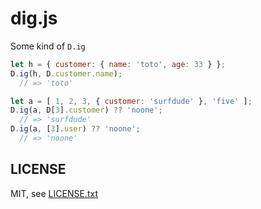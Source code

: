 
# dig.js

Some kind of `D.ig`

```javascript
let h = { customer: { name: 'toto', age: 33 } };
D.ig(h, D.customer.name);
  // => 'toto'

let a = [ 1, 2, 3, { customer: 'surfdude' }, 'five' ];
D.ig(a, D[3].customer) ?? 'noone';
  // => 'surfdude'
D.ig(a, [3].user) ?? 'noone';
  // => 'noone'
```

## LICENSE

MIT, see [LICENSE.txt](LICENSE.txt)

